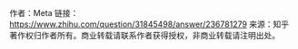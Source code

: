 作者：Meta
链接：https://www.zhihu.com/question/31845498/answer/236781279
来源：知乎
著作权归作者所有。商业转载请联系作者获得授权，非商业转载请注明出处。